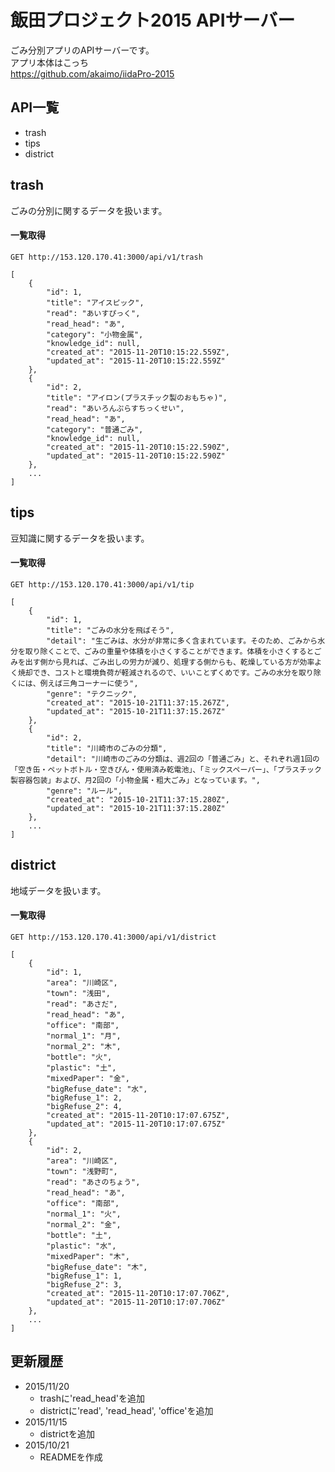 # 飯田プロジェクト2015 APIサーバー
ごみ分別アプリのAPIサーバーです。  
アプリ本体はこっち  
https://github.com/akaimo/iidaPro-2015

## API一覧
- trash
- tips
- district

## trash
ごみの分別に関するデータを扱います。
#### 一覧取得
```
GET http://153.120.170.41:3000/api/v1/trash
```
```
[
    {
        "id": 1,
        "title": "アイスピック",
        "read": "あいすぴっく",
        "read_head": "あ",
        "category": "小物金属",
        "knowledge_id": null,
        "created_at": "2015-11-20T10:15:22.559Z",
        "updated_at": "2015-11-20T10:15:22.559Z"
    },
    {
        "id": 2,
        "title": "アイロン(プラスチック製のおもちゃ)",
        "read": "あいろんぷらすちっくせい",
        "read_head": "あ",
        "category": "普通ごみ",
        "knowledge_id": null,
        "created_at": "2015-11-20T10:15:22.590Z",
        "updated_at": "2015-11-20T10:15:22.590Z"
    },
    ...
]
```

## tips
豆知識に関するデータを扱います。
#### 一覧取得
```
GET http://153.120.170.41:3000/api/v1/tip
```
```
[
    {
        "id": 1,
        "title": "ごみの水分を飛ばそう",
        "detail": "生ごみは、水分が非常に多く含まれています。そのため、ごみから水分を取り除くことで、ごみの重量や体積を小さくすることができます。体積を小さくするとごみを出す側から見れば、ごみ出しの労力が減り、処理する側からも、乾燥している方が効率よく焼却でき、コストと環境負荷が軽減されるので、いいことずくめです。ごみの水分を取り除くには、例えば三角コーナーに使う",
        "genre": "テクニック",
        "created_at": "2015-10-21T11:37:15.267Z",
        "updated_at": "2015-10-21T11:37:15.267Z"
    },
    {
        "id": 2,
        "title": "川崎市のごみの分類",
        "detail": "川崎市のごみの分類は、週2回の「普通ごみ」と、それぞれ週1回の「空き缶・ペットボトル・空きびん・使用済み乾電池」、「ミックスペーパー」、「プラスチック製容器包装」および、月2回の「小物金属・粗大ごみ」となっています。",
        "genre": "ルール",
        "created_at": "2015-10-21T11:37:15.280Z",
        "updated_at": "2015-10-21T11:37:15.280Z"
    },
    ...
]
```

## district
地域データを扱います。

#### 一覧取得
```
GET http://153.120.170.41:3000/api/v1/district
```
```
[
    {
        "id": 1,
        "area": "川崎区",
        "town": "浅田",
        "read": "あさだ",
        "read_head": "あ",
        "office": "南部",
        "normal_1": "月",
        "normal_2": "木",
        "bottle": "火",
        "plastic": "土",
        "mixedPaper": "金",
        "bigRefuse_date": "水",
        "bigRefuse_1": 2,
        "bigRefuse_2": 4,
        "created_at": "2015-11-20T10:17:07.675Z",
        "updated_at": "2015-11-20T10:17:07.675Z"
    },
    {
        "id": 2,
        "area": "川崎区",
        "town": "浅野町",
        "read": "あさのちょう",
        "read_head": "あ",
        "office": "南部",
        "normal_1": "火",
        "normal_2": "金",
        "bottle": "土",
        "plastic": "水",
        "mixedPaper": "木",
        "bigRefuse_date": "木",
        "bigRefuse_1": 1,
        "bigRefuse_2": 3,
        "created_at": "2015-11-20T10:17:07.706Z",
        "updated_at": "2015-11-20T10:17:07.706Z"
    },
    ...
]
```

## 更新履歴
- 2015/11/20
  - trashに'read_head'を追加
  - districtに'read', 'read_head', 'office'を追加
- 2015/11/15
  - districtを追加
- 2015/10/21
  - READMEを作成
